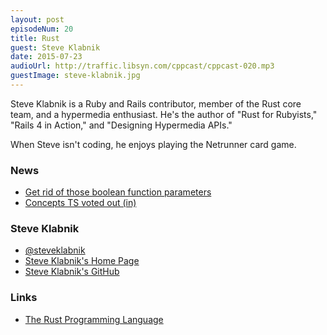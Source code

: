 ```yaml
---
layout: post
episodeNum: 20
title: Rust
guest: Steve Klabnik
date: 2015-07-23
audioUrl: http://traffic.libsyn.com/cppcast/cppcast-020.mp3
guestImage: steve-klabnik.jpg
---
```


Steve Klabnik is a Ruby and Rails contributor, member of the Rust core team, and a hypermedia enthusiast. He's the author of "Rust for Rubyists," "Rails 4 in Action," and "Designing Hypermedia APIs."

When Steve isn't coding, he enjoys playing the Netrunner card game.

### News ###

 - [Get rid of those boolean function parameters](http://mortoray.com/2015/06/15/get-rid-of-those-boolean-function-parameters/)
 - [Concepts TS voted out (in)](http://www.reddit.com/r/cpp/comments/3dzv6i/eric_niebler_on_twitter_the_concepts_ts_was_voted/)
 
### Steve Klabnik ###

 - [@steveklabnik](https://twitter.com/steveklabnik/)
 - [Steve Klabnik's Home Page](http://www.steveklabnik.com/)
 - [Steve Klabnik's GitHub](https://github.com/steveklabnik)

### Links ###

 - [The Rust Programming Language](http://www.rust-lang.org/)
